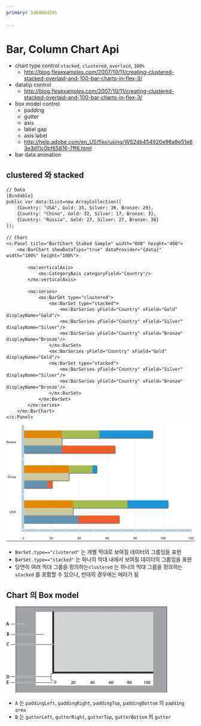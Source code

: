 ```yaml
---
primary: 1a640bd2d1

---
```


# Bar, Column Chart Api

- chart type control `stacked`, `clustered`, `overlaid`, `100%`
	- <http://blog.flexexamples.com/2007/10/11/creating-clustered-stacked-overlaid-and-100-bar-charts-in-flex-3/>
- datatip control
	- <http://blog.flexexamples.com/2007/10/11/creating-clustered-stacked-overlaid-and-100-bar-charts-in-flex-3/>
- box model control
	- padding
	- gutter
	- axis
	- label gap
	- axis label
	- <http://help.adobe.com/en_US/flex/using/WS2db454920e96a9e51e63e3d11c0bf65816-7ff6.html>
- bar data animation

## clustered 와 stacked

	// Data
	[Bindable]
	public var data:IList=new ArrayCollection([
		{Country: "USA", Gold: 35, Silver: 39, Bronze: 29}, 
		{Country: "China", Gold: 32, Silver: 17, Bronze: 3},
		{Country: "Russia", Gold: 27, Silver: 27, Bronze: 38}
	]);

	// Chart
	<s:Panel title="BartChart Staked Sample" width="600" height="400">
		<mx:BarChart showDataTips="true" dataProvider="{data}" width="100%" height="100%">

			<mx:verticalAxis>
				<mx:CategoryAxis categoryField="Country"/>
			</mx:verticalAxis>

			<mx:series>
				<mx:BarSet type="clustered">
					<mx:BarSet type="stacked">
						<mx:BarSeries yField="Country" xField="Gold" displayName="Gold"/>
						<mx:BarSeries yField="Country" xField="Silver" displayName="Silver"/>
						<mx:BarSeries yField="Country" xField="Bronze" displayName="Bronze"/>
					</mx:BarSet>
					<mx:BarSeries yField="Country" xField="Gold" displayName="Gold"/>
					<mx:BarSet type="stacked">
						<mx:BarSeries yField="Country" xField="Silver" displayName="Silver"/>
						<mx:BarSeries yField="Country" xField="Bronze" displayName="Bronze"/>
					</mx:BarSet>
				</mx:BarSet>
			</mx:series>
		</mx:BarChart>
	</s:Panel>

![series](images/Stacked.png)

- `BarSet.type=="clustered"` 는 개별 막대로 보여질 데이터의 그룹임을 표현
- `BarSet.type=="stacked"` 는 하나의 막대 내에서 보여질 데이터의 그룹임을 표현
- 당연히 여러 막대 그룹을 정의하는`clustered` 는 하나의 막대 그룹을 정의하는 `stacked` 를 포함할 수 있으나, 반대의 경우에는 에러가 됨

## Chart 의 Box model

![box model](images/ChartBoxModel.png)

- `A` 는 `paddingLeft`, `paddingRight`, `paddingTop`, `paddingBottom` 의 `padding area`
- `B` 는 `gutterLeft`, `gutterRight`, `gutterTop`, `gutterBottom` 의 `gutter`